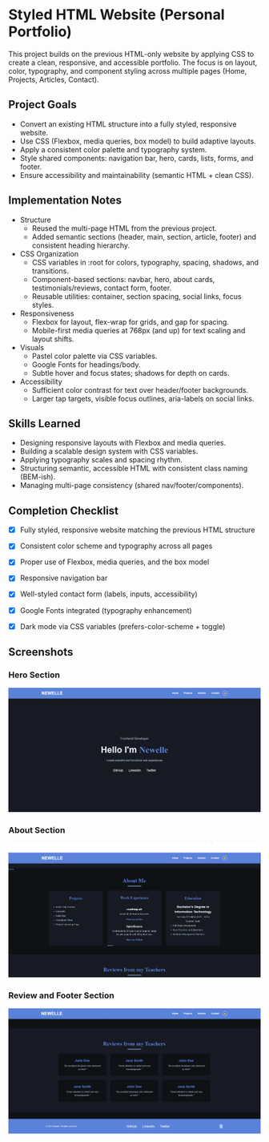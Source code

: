 # Styled HTML Website (Personal Portfolio)

This project builds on the previous HTML-only website by applying CSS to create a clean, responsive, and accessible portfolio. The focus is on layout, color, typography, and component styling across multiple pages (Home, Projects, Articles, Contact).

## Project Goals
- Convert an existing HTML structure into a fully styled, responsive website.
- Use CSS (Flexbox, media queries, box model) to build adaptive layouts.
- Apply a consistent color palette and typography system.
- Style shared components: navigation bar, hero, cards, lists, forms, and footer.
- Ensure accessibility and maintainability (semantic HTML + clean CSS).

## Implementation Notes
- Structure
  - Reused the multi-page HTML from the previous project.
  - Added semantic sections (header, main, section, article, footer) and consistent heading hierarchy.
- CSS Organization
  - CSS variables in :root for colors, typography, spacing, shadows, and transitions.
  - Component-based sections: navbar, hero, about cards, testimonials/reviews, contact form, footer.
  - Reusable utilities: container, section spacing, social links, focus styles.
- Responsiveness
  - Flexbox for layout, flex-wrap for grids, and gap for spacing.
  - Mobile-first media queries at 768px (and up) for text scaling and layout shifts.
- Visuals
  - Pastel color palette via CSS variables.
  - Google Fonts for headings/body.
  - Subtle hover and focus states; shadows for depth on cards.
- Accessibility
  - Sufficient color contrast for text over header/footer backgrounds.
  - Larger tap targets, visible focus outlines, aria-labels on social links.

## Skills Learned
- Designing responsive layouts with Flexbox and media queries.
- Building a scalable design system with CSS variables.
- Applying typography scales and spacing rhythm.
- Structuring semantic, accessible HTML with consistent class naming (BEM-ish).
- Managing multi-page consistency (shared nav/footer/components).

## Completion Checklist
- [x] Fully styled, responsive website matching the previous HTML structure
- [x] Consistent color scheme and typography across all pages
- [x] Proper use of Flexbox, media queries, and the box model
- [x] Responsive navigation bar
- [x] Well-styled contact form (labels, inputs, accessibility)
- [x] Google Fonts integrated (typography enhancement)
- [x] Dark mode via CSS variables (prefers-color-scheme + toggle)


## Screenshots

### Hero Section
![Hero Section](./Personal%20Portfolio%20Screenshot%202025-10-03%20222348.png "Hero")
### About Section
![About Section](./Personal%20Portfolio%20-%20Screenshot%202025-10-03%20222310.png "About")
### Review and Footer Section
![Review and Footer](./Personal%20Portfolio%20-%20Screenshot%202025-10-03%20222347.png "Review and Footer")



